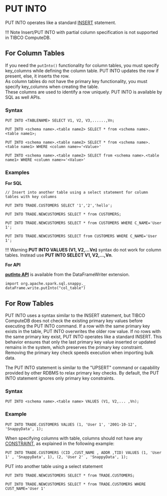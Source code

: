 # PUT INTO

PUT INTO operates like a standard [INSERT](insert.md) statement.

!!! Note
	 Insert/PUT INTO with partial column specification is not supported in TIBCO ComputeDB.

##	For Column Tables

If you need the `putInto()` functionality for column tables, you must specify key_columns while defining the column table.
PUT INTO updates the row if present, else, it inserts the row. </br>
As column tables do not have the primary key functionality, you must specify key_columns when creating the table.</br>
These columns are used to identify a row uniquely. PUT INTO is available by SQL as well APIs.

### Syntax

```
PUT INTO <TABLENAME> SELECT V1, V2, V3,......,Vn;

PUT INTO <schema name>.<table name2> SELECT * from <schema name>.<table name1>;

PUT INTO <schema name>.<table name2> SELECT * from <schema name>.<table name1> WHERE <column name>='<Value>'

PUT INTO <schema name>.<table name2> SELECT from <schema name>.<table name1> WHERE <column name>='<Value>'

```

### Examples
<a id="columnsyntaxputinto"></a>
**For SQL**

```pre
// Insert into another table using a select statement for column tables with key columns

PUT INTO TRADE.CUSTOMERS SELECT '1','2','hello';

PUT INTO TRADE.NEWCUSTOMERS SELECT * from CUSTOMERS;

PUT INTO TRADE.NEWCUSTOMERS SELECT * from CUSTOMERS WHERE C_NAME='User 1';

PUT INTO TRADE.NEWCUSTOMERS SELECT from CUSTOMERS WHERE C_NAME='User 1';

```
!!! Warning
	**PUT INTO VALUES (V1, V2,...Vn)** syntax do not work for column tables. Instead use **PUT INTO SELECT V1, V2,...,Vn**.

**For API**

[**putInto API**](/reference/API_Reference/apireference_guide.md#putintoapi) is available from the DataFrameWriter extension.

```pre
import org.apache.spark.sql.snappy._
dataFrame.write.putInto("col_table")
```

##	For Row Tables

PUT INTO uses a syntax similar to the INSERT statement, but TIBCO ComputeDB does not check the existing primary key values before executing the PUT INTO command. If a row with the same primary key exists in the table, PUT INTO overwrites the older row value. If no rows with the same primary key exist, PUT INTO operates like a standard INSERT. This behavior ensures that only the last primary key value inserted or updated remains in the system, which preserves the primary key constraint. Removing the primary key check speeds execution when importing bulk data.

The PUT INTO statement is similar to the "UPSERT" command or capability provided by other RDBMS to relax primary key checks. By default, the PUT INTO statement ignores only primary key constraints. <!--All other column constraints (unique, check, and foreign key) are honored unless you explicitly set the [skip-constraint-checks](../../reference/configuration_parameters/skip-constraint-checks.md) connection property.-->

### Syntax

```
PUT INTO <schema name>.<table name> VALUES (V1, V2,... ,Vn);
```

### Example

```pre
PUT INTO TRADE.CUSTOMERS VALUES (1, 'User 1', '2001-10-12', 'SnappyData', 1);
```

When specifying columns with table, columns should not have any [CONSTRAINT](create-table.md#constraint), as explained in the following example:

```pre
PUT INTO TRADE.CUSTOMERS (CID ,CUST_NAME , ADDR ,TID) VALUES (1, 'User 1' , 'SnappyData', 1), (2, 'User 2' , 'SnappyData', 1);
```

PUT into another table using a select statement
```pre
PUT INTO TRADE.NEWCUSTOMERS SELECT * from TRADE.CUSTOMERS;

PUT INTO TRADE.NEWCUSTOMERS SELECT * from TRADE.CUSTOMERS WHERE CUST_NAME='User 1'
```
